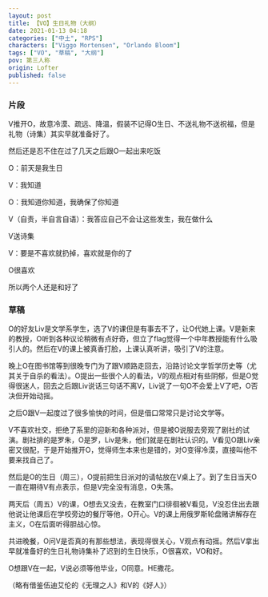 ```yaml
---
layout: post
title: 【VO】生日礼物（大纲）
date: 2021-01-13 04:18
categories: ["中土", "RPS"]
characters: ["Viggo Mortensen", "Orlando Bloom"]
tags: ["VO", "草稿", "大纲"]
pov: 第三人称
origin: Lofter
published: false
---
```


### 片段

V推开O，故意冷漠、疏远、降温，假装不记得O生日、不送礼物不送祝福，但是礼物（诗集）其实早就准备好了。

然后还是忍不住在过了几天之后跟O一起出来吃饭

O：前天是我生日

V：我知道

O：我知道你知道，我确保了你知道

V（自责，半自言自语）：我答应自己不会让这些发生，我在做什么

V送诗集

V：要是不喜欢就扔掉，喜欢就是你的了

O很喜欢

所以两个人还是和好了

### 草稿

O的好友Liv是文学系学生，选了V的课但是有事去不了，让O代她上课。V是新来的教授，O听到各种议论稍微有点好奇，但立了flag觉得一个中年教授能有什么吸引人的。然后在V的课上被真香打脸，上课认真听讲，吸引了V的注意。

晚上O在图书馆等到很晚专门为了跟V顺路走回去，沿路讨论文学哲学历史等（尤其关于自杀的看法）。O提出一些很个人的看法，V的观点相对有些阴郁，但是O觉得很迷人，回去之后跟Liv说话三句话不离V，Liv说了一句O不会爱上V了吧，O否决但开始动摇。

之后O跟V一起度过了很多愉快的时间，但是借口常常只是讨论文学等。

V不喜欢社交，拒绝了系里的迎新和各种派对，但是被O说服去旁观了剧社的试演。剧社排的是罗朱，O是罗，Liv是朱，他们就是在剧社认识的。V看见O跟Liv亲密又很配，于是开始推开O，觉得师生本来也是错的，对O变得冷漠，直接叫他不要来找自己了。

然后是O的生日（周三），O提前把生日派对的请帖放在V桌上了。到了生日当天O一直在期待V有点表示，但是V完全没有消息，O失落。

两天后（周五）V的课，O想去又没去，在教室门口徘徊被V看见，V没忍住出去跟他说让他课后在学校旁边的餐厅等他，O开心。V的课上用俄罗斯轮盘赌讲解存在主义，O在后面听得胆战心惊。

共进晚餐，O问V是否真的有那些想法，表现得很关心，V观点有动摇。然后V拿出早就准备好的生日礼物诗集补了迟到的生日快乐，O很喜欢，VO和好。

O想跟V在一起，V说必须等他毕业，O同意。HE撒花。

（略有借鉴伍迪艾伦的《无理之人》和V的《好人》）
